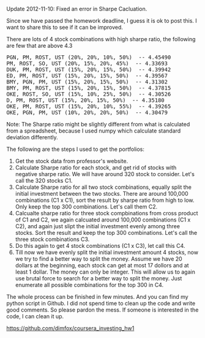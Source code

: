 Update 2012-11-10: Fixed an error in Sharpe Cacluation.

Since we have passed the homework deadline, I guess it is ok to post this. I want to share this to see if it can be improved.

There are lots of 4 stock combinations with high sharpe ratio, the following are few that are above 4.3
<pre>
PGN, PM, ROST, UST (20%, 20%, 10%, 50%)  -- 4.45490
PM, ROST, SO, UST (20%, 15%, 20%, 45%)  -- 4.33693
DUK, PM, ROST, UST (15%, 20%, 15%, 50%)  -- 4.39942
ED, PM, ROST, UST (15%, 20%, 15%, 50%)  -- 4.39567
BMY, PGN, PM, UST (15%, 20%, 15%, 50%)  -- 4.31302
BMY, PM, ROST, UST (15%, 20%, 15%, 50%)  -- 4.37815
OKE, ROST, SO, UST (15%, 10%, 25%, 50%)  -- 4.30526
D, PM, ROST, UST (15%, 20%, 15%, 50%)  -- 4.35180
OKE, PM, ROST, UST (15%, 20%, 10%, 55%)  -- 4.39265
OKE, PGN, PM, UST (10%, 20%, 20%, 50%)  -- 4.30479
</pre>
Note: The Sharpe ratio might be slightly different from what is calculated from a spreadsheet, because I used numpy which calculate standard deviation differently.

The following are the steps I used to get the portfolios:

1. Get the stock data from professor's website.
2. Calculate Sharpe ratio for each stock, and get rid of stocks with negative sharpe ratio. We will have around 320 stock to consider. Let's call the 320 stocks C1.
3. Calculate Sharpe ratio for all two stock combinations, equally split the initial investment between the two stocks. There are around 100,000 combinations (C1 x C1), sort the result by sharpe ratio from high to low. Only keep the top 300 combinations. Let's call them C2.
4. Calcualte sharpe ratio for three stock compbinations from cross product of C1 and C2, we again calcuated around 100,000 combinations (C1 x C2), and again just slipt the initial investment evenly among three stocks. Sort the result and keep the top 300 combinations. Let's call the three stock combinations C3.
5. Do this again to get 4 stock combinations (C1 x C3), let call this C4.
6. Till now we have evenly split the initial investment amount 4 stocks, now we try to find a better way to split the money. Assume we have 20 dollars at the beginning, each stock can get at most 17 dollors and at least 1 dollar. The money can only be integer. This will allow us to again use brutal force to search for a better way to split the money. Just enumerate all possible combinations for the top 300 in C4.

The whole process can be finished in few minutes. And you can find my python script in Github. I did not spend time to clean up the code and write good comments. So please pardon the mess. If someone is interested in the code, I can clean it up.

https://github.com/dimfox/coursera_investing_hw1